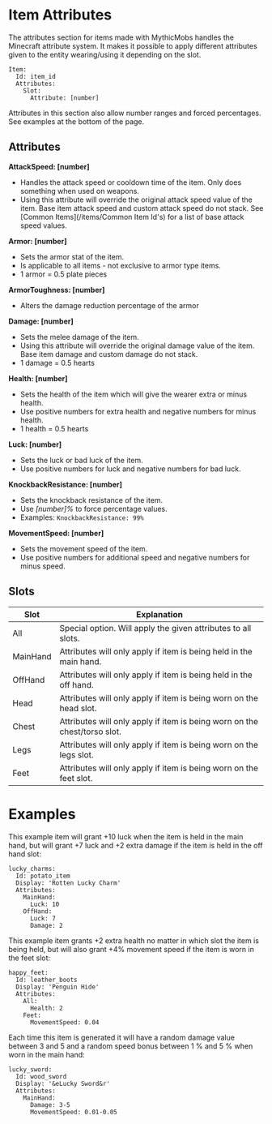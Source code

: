 Item Attributes
===============


The attributes section for items made with MythicMobs handles the Minecraft attribute system. It makes it possible to apply different attributes given to the entity wearing/using it depending on the slot.
```
Item:
  Id: item_id
  Attributes:
    Slot:
      Attribute: [number]
```
Attributes in this section also allow number ranges and forced
percentages. See examples at the bottom of the page.

Attributes
----------

**AttackSpeed: \[number\]**

-   Handles the attack speed or cooldown time of the item. Only does something when used on weapons.
-   Using this attribute will override the original attack speed value of the item. Base item attack speed and custom attack speed do not stack. See [Common Items](/items/Common Item Id's) for a list of base attack speed values.

**Armor: \[number\]**

-   Sets the armor stat of the item.
-   Is applicable to all items - not exclusive to armor type items.
-   1 armor = 0.5 plate pieces

**ArmorToughness: \[number\]**

-   Alters the damage reduction percentage of the armor

**Damage: \[number\]**

-   Sets the melee damage of the item.
-   Using this attribute will override the original damage value of the item. Base item damage and custom damage do not stack.
-   1 damage = 0.5 hearts

**Health: \[number\]**

-   Sets the health of the item which will give the wearer extra or minus health.
-   Use positive numbers for extra health and negative numbers for minus health.
-   1 health = 0.5 hearts

**Luck: \[number\]**

-   Sets the luck or bad luck of the item.
-   Use positive numbers for luck and negative numbers for bad luck.

**KnockbackResistance: \[number\]**

-   Sets the knockback resistance of the item.
-   Use *\[number\]%* to force percentage values.
-   Examples: ```KnockbackResistance: 99%```

**MovementSpeed: \[number\]**

-   Sets the movement speed of the item.
-   Use positive numbers for additional speed and negative numbers for minus speed.

Slots
-----

| **Slot** | **Explanation**                                                           |
|----------|---------------------------------------------------------------------------|
| All      | Special option. Will apply the given attributes to all slots.             |
| MainHand | Attributes will only apply if item is being held in the main hand.        |
| OffHand  | Attributes will only apply if item is being held in the off hand.         |
| Head     | Attributes will only apply if item is being worn on the head slot.        |
| Chest    | Attributes will only apply if item is being worn on the chest/torso slot. |
| Legs     | Attributes will only apply if item is being worn on the legs slot.        |
| Feet     | Attributes will only apply if item is being worn on the feet slot.        |

Examples
========

This example item will grant +10 luck when the item is held in the main
hand, but will grant +7 luck and +2 extra damage if the item is held in
the off hand slot:
```
lucky_charms:
  Id: potato_item
  Display: 'Rotten Lucky Charm'
  Attributes:
    MainHand:
      Luck: 10
    OffHand:
      Luck: 7
      Damage: 2
```
This example item grants +2 extra health no matter in which slot the item is being held, but will also grant +4% movement speed if the item is worn in the feet slot:
```
happy_feet:
  Id: leather_boots
  Display: 'Penguin Hide'
  Attributes:
    All:
      Health: 2
    Feet:
      MovementSpeed: 0.04
```
Each time this item is generated it will have a random damage value between 3 and 5 and a random speed bonus between 1 % and 5 % when worn in the main hand:
```
lucky_sword:
  Id: wood_sword
  Display: '&eLucky Sword&r'
  Attributes:
    MainHand:
      Damage: 3-5
      MovementSpeed: 0.01-0.05
```